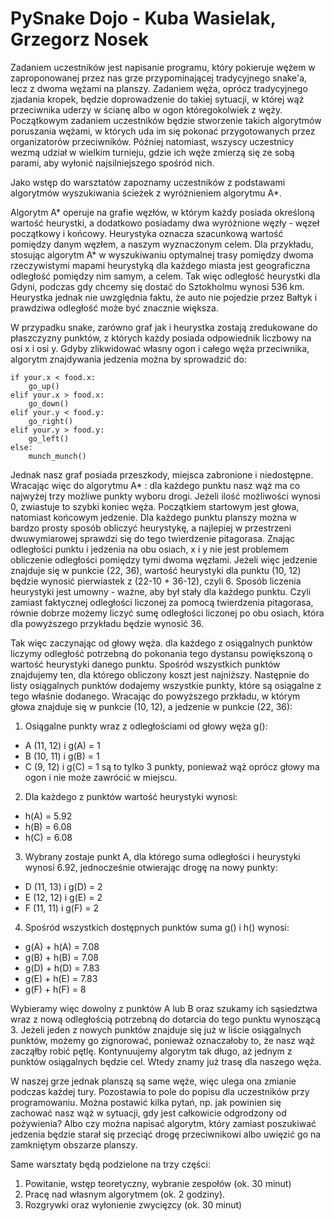 # PySnake Dojo - Kuba Wasielak, Grzegorz Nosek 

Zadaniem uczestników jest napisanie programu, który pokieruje wężem w zaproponowanej przez nas grze przypominającej tradycyjnego snake'a, lecz z dwoma wężami na planszy. Zadaniem węża, oprócz tradycyjnego zjadania kropek, będzie doprowadzenie do takiej sytuacji, w której wąż przeciwnika uderzy w ścianę albo w ogon któregokolwiek z węży. Początkowym zadaniem uczestników będzie stworzenie takich algorytmów poruszania wężami, w których uda im się pokonać przygotowanych przez organizatorów przeciwników. Później natomiast, wszyscy uczestnicy wezmą udział w wielkim turnieju, gdzie ich węże zmierzą się ze sobą parami, aby wyłonić najsilniejszego spośród nich.

Jako wstęp do warsztatów zapoznamy uczestników z podstawami algorytmów wyszukiwania ścieżek z wyróżnieniem algorytmu A*.

Algorytm A* operuje na grafie węzłów, w którym każdy posiada określoną wartość heurystki, a dodatkowo posiadamy dwa wyróżnione węzły - węzeł początkowy i końcowy. Heurystyka oznacza szacunkową wartość pomiędzy danym węzłem, a naszym wyznaczonym celem. Dla przykładu, stosując algorytm A* w wyszukiwaniu optymalnej trasy pomiędzy dwoma rzeczywistymi mapami heurystyką dla każdego miasta jest geograficzna odległość pomiędzy nim samym, a celem. Tak więc odległość heurystki dla Gdyni, podczas gdy chcemy się dostać do Sztokholmu wynosi 536 km. Heurystka jednak nie uwzględnia faktu, że auto nie pojedzie przez Bałtyk i prawdziwa odległość może być znacznie większa.

W przypadku snake, zarówno graf jak i heurystka zostają zredukowane do płaszczyzny punktów, z których każdy posiada odpowiednik liczbowy na osi x i osi y. Gdyby zlikwidować własny ogon i całego węża przeciwnika, algorytm znajdywania jedzenia można by sprowadzić do:

	if your.x < food.x:
		go_up()
	elif your.x > food.x:
		go_down()
	elif your.y < food.y:
		go_right()
	elif your.y > food.y:
		go_left()
	else:
		munch_munch()

Jednak nasz graf posiada przeszkody, miejsca zabronione i niedostępne. Wracając więc do algorytmu A* : dla każdego punktu nasz wąż ma co najwyżej trzy możliwe punkty wyboru drogi. Jeżeli ilość możliwości wynosi 0, zwiastuje to szybki koniec węża. Początkiem startowym jest głowa, natomiast końcowym jedzenie. Dla każdego punktu planszy można w bardzo prosty sposób obliczyć heurystykę, a najlepiej w przestrzeni dwuwymiarowej sprawdzi się do tego twierdzenie pitagorasa. Znając odległości punktu i jedzenia na obu osiach, x i y nie jest problemem obliczenie odległości pomiędzy tymi dwoma węzłami. Jeżeli więc jedzenie znajduje się w punkcie (22, 36), wartość heurystyki dla punktu (10, 12) będzie wynosić pierwiastek z (22-10 + 36-12), czyli 6. Sposób liczenia heurystyki jest umowny - ważne, aby był stały dla każdego punktu. Czyli zamiast faktycznej odległości liczonej za pomocą twierdzenia pitagorasa, równie dobrze możemy liczyć sumę odległości liczonej po obu osiach, która dla powyższego przykładu będzie wynosić 36.

Tak więc zaczynając od głowy węża. dla każdego z osiągalnych punktów liczymy odległość potrzebną do pokonania tego dystansu powiększoną o wartość heurystyki danego punktu. Spośród wszystkich punktów znajdujemy ten, dla którego obliczony koszt jest najniższy. Następnie do listy osiągalnych punktów dodajemy wszystkie punkty, które są osiągalne z tego właśnie dodanego. Wracając do powyższego przkładu, w którym głowa znajduje się w punkcie (10, 12), a jedzenie w punkcie (22, 36):
 1. Osiągalne punkty wraz z odległościami od głowy węża g():
 - A (11, 12) i g(A) = 1
 - B (10, 11) i g(B) = 1
 - C (9, 12) i g(C) = 1
 są to tylko 3 punkty, ponieważ wąż oprócz głowy ma ogon i nie może zawrócić w miejscu.
 2. Dla każdego z punktów wartość heurystyki wynosi:
 - h(A) = 5.92
 - h(B) = 6.08
 - h(C) = 6.08
3. Wybrany zostaje punkt A, dla którego suma odległości i heurystyki wynosi 6.92, jednocześnie otwierając drogę na nowy punkty:
- D (11, 13) i g(D) = 2
- E (12, 12) i g(E) = 2
- F (11, 11) i g(F) = 2
4. Spośród wszystkich dostępnych punktów suma g() i h() wynosi:
- g(A) + h(A) = 7.08
- g(B) + h(B) = 7.08
- g(D) + h(D) = 7.83
- g(E) + h(E) = 7.83
- g(F) + h(F) = 8

Wybieramy więc dowolny z punktów A lub B oraz szukamy ich sąsiedztwa wraz z nową odległością potrzebną do dotarcia do tego punktu wynoszącą 3. Jeżeli jeden z nowych punktów znajduje się już w liście osiągalnych punktów, możemy go zignorować, ponieważ oznaczałoby to, że nasz wąż zacząłby robić pętlę. Kontynuujemy algorytm tak długo, aż jednym z punktów osiągalnych będzie cel. Wtedy znamy już trasę dla naszego węża.

W naszej grze jednak planszą są same węże, więc ulega ona zmianie podczas każdej tury. Pozostawia to pole do popisu dla uczestników przy programowaniu. Można postawić kilka pytań, np. jak powinien się zachować nasz wąż w sytuacji, gdy jest całkowicie odgrodzony od pożywienia? Albo czy można napisać algorytm, który zamiast poszukiwać jedzenia będzie starał się przeciąć drogę przeciwnikowi albo uwięzić go na zamkniętym obszarze planszy.

Same warsztaty będą podzielone na trzy części:
1.  Powitanie, wstęp teoretyczny, wybranie zespołów (ok. 30 minut)
2.  Pracę nad własnym algorytmem (ok. 2 godziny).
3.  Rozgrywki oraz wyłonienie zwycięzcy (ok. 30 minut)
